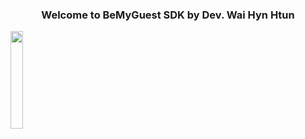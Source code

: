<center>
  <h3>Welcome to BeMyGuest SDK by Dev. Wai Hyn Htun </h3>  
</center>
<img src="https://images.pexels.com/photos/556416/pexels-photo-556416.jpeg" width="20%">
